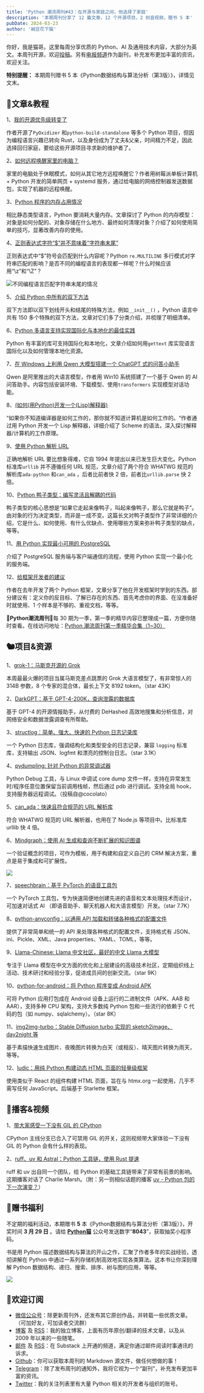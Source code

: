 ```yaml
---
title: 'Python 潮流周刊#43：在开源与家庭之间，他选择了家庭'
description: '本期周刊分享了 12 篇文章，12 个开源项目，2 则音视频，赠书 5 本'
pubDate: 2024-03-23
author: '豌豆花下猫'
---
```


你好，我是猫哥。这里每周分享优质的 Python、AI 及通用技术内容，大部分为英文。本周刊开源，欢迎[投稿](https://github.com/chinesehuazhou/python-weekly)。另有[电报频道](https://t.me/pythontrendingweekly)作为副刊，补充发布更加丰富的资讯，欢迎关注。

**特别提醒：** 本期周刊赠书 5 本《Python数据结构与算法分析（第3版）》，详情见文末。

## 🦄文章&教程

1、[我的开源优先级转变了](https://gregoryszorc.com/blog/2024/03/17/my-shifting-open-source-priorities/)

作者开源了`PyOxidizer` 和`python-build-standalone` 等多个 Python 项目，但因为编程语言兴趣已转向 Rust，以及身份成为了丈夫&父亲，时间精力不足，因此选择回归家庭，要给这些开源项目寻求新的维护者了。

2、[如何远程唤醒家里的电脑？](https://bernsteinbear.com/blog/wakeonlan/)

家里的电脑处于休眠模式，如何从其它地方远程唤醒它？作者用树莓派单板计算机 + Python 开发的简单网页 + systemd 服务，通过给电脑的网络控制器发送数据包，实现了机器的远程唤醒。

3、[Python 程序的内存占用情况](https://codebeez.nl/blogs/the-memory-footprint-of-your-python-application/)

相比静态类型语言，Python 要消耗大量内存。文章探讨了 Python 的内存模型：对象是如何分配的、对象存储在什么地方、最终如何清理对象？介绍了如何使用简单的技巧，显著改善内存的使用。

4、[正则表达式字符“\$”并不意味着“字符串末尾”](https://sethmlarson.dev/regex-$-matches-end-of-string-or-newline)

正则表达式中“\$”符号会匹配到什么内容呢？Python `re.MULTILINE` 多行模式对字符串匹配的影响？是否不同的编程语言的表现都一样呢？什么时候应该用“\z”和“\Z”？ 

![不同编程语言匹配字符串末尾的情况](https://img.pythoncat.top/2024-03-22_re.png) 

5、[介绍 Python 中所有的双下方法](https://www.pythonmorsels.com/every-dunder-method/)

双下方法即以双下划线开头和结尾的特殊方法，例如`__init__()` ，Python 语言中共有 150 多个特殊的双下方法，文章对它们多了分类介绍，并梳理了明细清单。 

6、[Python 多语言支持实现国际化与本地化的最佳实践](https://juejin.cn/post/7348264185325568036)

Python 有丰富的库可支持国际化和本地化，文章介绍如何用`gettext` 库实现语言国际化以及如何管理本地化资源。

7、[在 Windows 上利用 Qwen 大模型搭建一个 ChatGPT 式的问答小助手](https://juejin.cn/post/7347670979634167823)

Qwen 是阿里推出的大语言模型，作者用 Win10 系统搭建了一个基于 Qwen 的 AI 问答助手。内容包括安装环境、下载模型、使用`transformers` 实现模型对话功能。 

8、[(如何(用Python)开发一个(Lisp)解释器)](https://www.norvig.com/lispy.html)

“如果你不知道编译器是如何工作的，那你就不知道计算机是如何工作的。“作者通过用 Python 开发一个 Lisp 解释器，详细介绍了 Scheme 的语法，深入探讨解释器/计算机的工作原理。

9、[使用 Python 解析 URL](https://tkte.ch/articles/2024/03/15/parsing-urls-in-python.html)

正确地解析 URL 要比想象得难，它自 1994 年提出以来已发生巨大变化。Python 标准库`urllib` 并不遵循任何 URL 规范，文章介绍了两个符合 WHATWG 规范的解析库`ada-python` 和`can_ada` ，后者比前者快 2 倍，前者比`urllib.parse` 快 2 倍。

10、[Python 鸭子类型：编写灵活且解耦的代码](https://realpython.com/duck-typing-python/)

鸭子类型的核心思想是“如果它走起来像鸭子，叫起来像鸭子，那么它就是鸭子”。由对象的行为决定类型，而非是一成不变。这篇长文对鸭子类型作了非常详细的介绍，它是什么、如何使用、有什么优缺点、使用哪些方案来弥补鸭子类型的缺点，等等。

11、[用 Python 实现最小可用的 PostgreSQL](https://ivdl.co.za/2024/03/02/pretending-to-be-postgresql-part-one-1/)

介绍了 PostgreSQL 服务端与客户端通信的流程，使用 Python 实现一个最小化的服务端。

12、[给框架开发者的建议](https://deven.codes/posts/building-for-builders/)

作者在去年开发了两个 Python 框架，文章分享了他在开发框架时学到的东西。部分建议有：定义你的反目标、了解已存在的东西、首先考虑你的界面、在没准备好时就使用、1 个样本是不够的、重视文档，等等。

🎁**Python潮流周刊**🎁每 30 期为一季，第一季的精华内容已整理成一篇，方便你随时查看。在线访问地址：[Python 潮流周刊第一季精华合集（1~30）](https://pythoncat.top/posts/2023-12-11-weekly)

## 🐿️项目&资源

1、[grok-1：马斯克开源的 Grok](https://github.com/xai-org/grok-1)

本周最最火爆的项目当属马斯克差点跳票的 Grok 大语言模型了，有非常惊人的 314B 参数，8 个专家的混合体，最长上下文 8192 token。（star 43K）

2、[DarkGPT：基于 GPT-4-200K，查询泄露的数据库](https://github.com/luijait/DarkGPT)

基于 GPT-4 的开源情报助手，从付费的 DeHashed 高效地搜集和分析信息，对网络安全和数据泄露调查有所帮助。

3、[structlog：简单、强大、快速的 Python 日志记录库](https://github.com/hynek/structlog)

一个 Python 日志库，强调结构化和类型安全的日志记录，兼容 `logging` 标准库，支持输出 JSON、logfmt 和漂亮的控制台日志。（star 3.1K）

4、[pydumpling: 针对 Python 的异常调试器](https://github.com/cocolato/pydumpling)

Python Debug 工具，与 Linux 中调试 core dump 文件一样，支持在异常发生时/程序任意位置保留当前调用栈帧，然后通过 pdb 进行调试。支持全局 hook，支持服务器远程调试。（投稿自@cocolato）

5、[can\_ada：快速且符合规范的 URL 解析库](https://github.com/tktech/can_ada)

符合 WHATWG 规范的 URL 解析器，也用在了 Node.js 等项目中。比标准库 urllib 快 4 倍。

6、[Mindgraph：使用 AI 生成和查询不断扩展的知识图谱](https://github.com/yoheinakajima/mindgraph)

一个验证概念的项目，可作为模板，用于构建和自定义自己的 CRM 解决方案，重点是易于集成和可扩展性。

![](https://img.pythoncat.top/2024-03-23_mindgraph.png) 

7、[speechbrain：基于 PyTorch 的语音工具包](https://github.com/speechbrain/speechbrain)

一个 PyTorch 工具包，专为快速简便地创建先进的语音和文本处理技术而设计，可加速对话式 AI （即语音助手、聊天机器人和大语言模型）开发。（star 7.7K）

8、[python-anyconfig：以通用 API 加载和转储各种格式的配置文件](https://github.com/ssato/python-anyconfig)

提供了非常简单和统一的 API 来处理各种格式的配置文件，支持格式有 JSON、ini、Pickle、XML、Java properties、YAML、TOML，等等。

9、[Llama-Chinese: Llama 中文社区，最好的中文 Llama 大模型](https://github.com/LlamaFamily/Llama-Chinese)

专注于 Llama 模型在中文方面的优化和上层建设的高级技术社区，定期组织线上活动、技术研讨和经验分享，促进成员间的创新交流。（star 9K）

10、[python-for-android：将 Python 程序变成 Android APK](https://github.com/kivy/python-for-android)

可将 Python 应用打包成在 Android 设备上运行的二进制文件（APK、AAB 和 AAR），支持多种 CPU 架构，支持大多数纯 Python 包和一些流行的依赖于 C 代码的包（如 numpy、sqlalchemy）。（star 8K）

11、[img2img-turbo：Stable Diffusion turbo 实现的 sketch2image、day2night 等](https://github.com/GaParmar/img2img-turbo)

基于素描快速生成图片、夜晚图片转换为白天（或相反）、晴天图片转换为雨天，等等。

12、[ludic：用纯 Python 构建动态 HTML 页面的轻量级框架](https://github.com/paveldedik/ludic)

使用类似于 React 的组件构建 HTML 页面，旨在与 htmx.org 一起使用，几乎不需写任何 JavaScript。后端基于 Starlette 框架。

## 🐢播客&视频

1、[带大家感受一下没有 GIL 的 CPython](https://www.bilibili.com/video/BV1im411R7UB)

CPython 主线分支已合入了可禁用 GIL 的开关，这则视频带大家体验一下没有 GIL 的 Python 会有什么样的表现。

2、[ruff、uv 和 Astral：Python 工具链，使用 Rust 提速](https://podcast.pythontest.com/episodes/ruff-astral-uv-charlie-marsh)

ruff 和 uv 出自同一个团队，给 Python 的基础工具链带来了非常有前景的影响。这期播客对话了 Charlie Marsh。（附：另一则相似话题的播客 [uv - Python 包的下一次演变？](https://talkpython.fm/episodes/show/453/uv-the-next-evolution-in-python-packages)）

## 🐢赠书福利

不定期的福利活动，本期赠书 **5** 本《Python数据结构与算法分析（第3版）》，开奖时间 **3 月 29 日** 。请给 **[Python猫](https://img.pythoncat.top/pythoncat.png)** 公众号发送数字“**8043**”，获取抽奖小程序码。

书是用 Python 描述数据结构与算法的开山之作，汇聚了作者多年的实战经验，透彻讲解在 Python 中通过一系列存储机制高效地实现各类算法。这本书让你深刻理解 Python 数据结构、递归、搜索、排序、树与图的应用，等等。

![](https://img.pythoncat.top/book-data-structure.jpg)

## 🐼欢迎订阅

- [微信公众号](https://img.pythoncat.top/python_cat.jpg)：除更新周刊外，还发布其它原创作品，并转载一些优质文章。（可加好友，可加读者交流群）
- [博客](https://pythoncat.top) 及 [RSS](https://pythoncat.top/rss.xml)：我的独立博客，上面有历年原创/翻译的技术文章，以及从 2009 年以来的一些随笔。
- [邮件](https://pythoncat.substack.com) 及 [RSS](https://pythoncat.substack.com/feed)：在 Substack 上开通的频道，满足你通过邮件阅读时事通讯的诉求。
- [Github](https://github.com/chinesehuazhou/python-weekly)：你可以获取本周刊的 Markdown 源文件，做任何想做的事！
- [Telegram](https://t.me/pythontrendingweekly)：除了发布周刊的通知外，我将它视为一个“副刊”，补充发布更加丰富的资讯。
- [Twitter](https://twitter.com/chinesehuazhou)：我的关注列表里有大量 Python 相关的开发者与组织的账号。